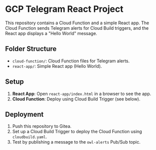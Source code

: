 # GCP Telegram React Project

This repository contains a Cloud Function and a simple React app. The Cloud Function sends Telegram alerts for Cloud Build triggers, and the React app displays a "Hello World" message.

## Folder Structure
- `cloud-function/`: Cloud Function files for Telegram alerts.
- `react-app/`: Simple React app (Hello World).

## Setup
1. **React App**: Open `react-app/index.html` in a browser to see the app.
2. **Cloud Function**: Deploy using Cloud Build Trigger (see below).

## Deployment
1. Push this repository to Gitea.
2. Set up a Cloud Build Trigger to deploy the Cloud Function using `cloudbuild.yaml`.
3. Test by publishing a message to the `owl-alerts` Pub/Sub topic.
